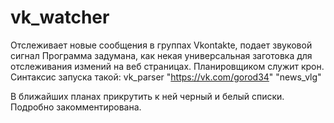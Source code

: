 # vk_watcher
Отслеживает новые сообщения в группах Vkontakte, подает звуковой сигнал
Программа задумана, как некая универсальная заготовка для отслеживания измений на веб страницах.
Планировщиком служит крон.
Синтаксис запуска такой: vk_parser "https://vk.com/gorod34" "news_vlg"

В ближайших планах прикрутить к ней черный и белый списки. Подробно закомментирована.
